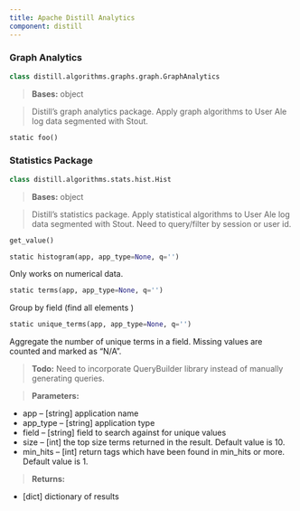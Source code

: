 ```yaml
---
title: Apache Distill Analytics
component: distill
---
```


### Graph Analytics

>
```python
class distill.algorithms.graphs.graph.GraphAnalytics
```

> **Bases:** object

> Distill’s graph analytics package. Apply graph algorithms to User Ale log data segmented with Stout.

>
```python
static foo()
```

### Statistics Package

>
```python
class distill.algorithms.stats.hist.Hist
```

> **Bases:** object

> Distill’s statistics package. Apply statistical algorithms to User Ale log data segmented with Stout. Need to query/filter by session or user id.

>
```python
get_value()
```

>
```python
static histogram(app, app_type=None, q='')
```
Only works on numerical data.

>
```python
static terms(app, app_type=None, q='')
```
Group by field (find all elements )

>
```python
static unique_terms(app, app_type=None, q='')
```
Aggregate the number of unique terms in a field. Missing values are counted and marked as “N/A”.

> **Todo:** Need to incorporate QueryBuilder library instead of manually generating queries.

> **Parameters:**
- app – [string] application name
- app_type – [string] application type
- field – [string] field to search against for unique values
- size – [int] the top size terms returned in the result. Default value is 10.
- min_hits – [int] return tags which have been found in min_hits or more. Default value is 1.

> **Returns:**
- [dict] dictionary of results
